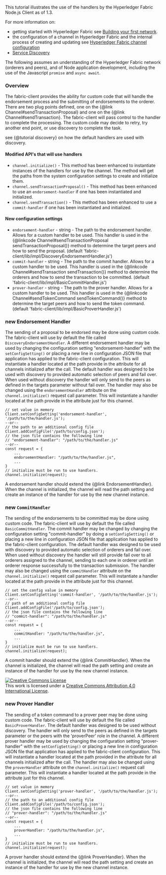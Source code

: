 
This tutorial illustrates the use of the handlers by the Hyperledger Fabric Node.js Client as of 1.3.

For more information on:
* getting started with Hyperledger Fabric see
[Building your first network](http://hyperledger-fabric.readthedocs.io/en/latest/build_network.html).
* the configuration of a channel in Hyperledger Fabric and the internal
process of creating and updating see
[Hyperledger Fabric channel configuration](http://hyperledger-fabric.readthedocs.io/en/latest/configtx.html)
* [Service Discovery](https://hyperledger-fabric.readthedocs.io/en/latest/discovery-overview.html)

The following assumes an understanding of the Hyperledger Fabric network
(orderers and peers),
and of Node application development, including the use of the
Javascript `promise` and `async await`.

### Overview
The fabric-client provides the ability for custom code that will handle the
endorsement process and the submitting of endorsements to the orderer.
There are two plug points defined, one on the {@link Channel#sendTransactionProposal}
and one on the {@link Channel#sendTransaction}. The fabric-client will pass
control to the handler to complete the processing. The custom code may
decide to retry, try another end point, or use discovery to complete the
task.

see {@tutorial discovery} on how the default handlers are
used with discovery.

#### Modified API's that will use handlers
* `channel.initialize()` - This method has been enhanced to instantiate
instances of the handlers for use by the channel. The method will get the
paths from the system configuration settings to create and initialize them.
* `channel.sendTransactionProposal()` - This method has been enhanced to use
an `endorsement-handler` if one has been instantiated and initialized.
* `channel.sendTransaction()` - This method has been enhanced to use
a `commit-handler` if one has been instantiated and initialized.



#### New configuration settings
* `endorsement-handler` - string - The path to the endorsement handler. Allows for a
custom handler to be used. This handler is used in the
{@linkcode Channel#sendTransactionProposal sendTransactionProposal()}
method to determine the target peers and how to send the proposal.
(default 'fabric-client/lib/impl/DiscoveryEndorsementHandler.js')
* `commit-handler` - string - The path to the commit handler. Allows for
a custom handler to be used. This handler is used in the
{@linkcode Channel#sendTransaction sendTransaction()} method
to determine the orderers and how to send the transaction to be committed.
(default 'fabric-client/lib/impl/BasicCommitHandler.js')
* `prover-handler` - string - The path to the prover handler. Allows for a
custom handler to be used. This handler is used in the
{@linkcode Channel#sendTokenCommand sendTokenCommand()}
method to determine the target peers and how to send the token command.
(default 'fabric-client/lib/impl/BasicProverHandler.js')

### new Endorsement Handler
The sending of a proposal to be endorsed may be done using custom code. The
fabric-client will use by default the file called `DiscoveryEndorsementHandler`.
A different endorsement handler may be used by changing the configuration setting
"endorsement-handler" with the `setConfigSetting()` or placing a new line
in configuration JSON file that application has applied to the fabric-client
configuration. This will instantiate a handler
located at the path provide in the attribute for all channels initialized
after the call.
The default handler was designed to be used with discovery to provided automatic
selection of peers and fail over. When used without discovery the handler will
only send to the peers as defined in the targets parameter without fail over.
The handler may also be changed using the `endorsementHandler` attribute on the
`channel.initialize()` request call parameter. This will instantiate a handler
located at the path provide in the attribute just for this channel.
```
// set value in memory
Client.setConfigSetting('endorsement-handler', '/path/to/the/handler.js');
--or--
// the path to an additional config file
Client.addConfigFile('/path/to/config.json');
// the json file contains the following line
// "endorsement-handler": "/path/to/the/handler.js"
--or--
const request = {
	...
	endorsementHandler: "/path/to/the/handler.js",
	...
}
// initialize must be run to use handlers.
channel.initialize(request);
```
A endorsement handler should extend the {@link EndorsementHandler}. When the
channel is initialized, the channel will read the path setting and create an
instance of the handler for use by the new channel instance.

### new `CommitHandler`
The sending of the endorsements to be committed may be done using custom code.
The fabric-client will use by default the file called `BasicCommitHandler`.
The commit handler may be changed by changing the configuration setting
"commit-handler" by doing a `setConfigSetting()` or placing a new line
in configuration JSON file that application has applied to the fabric-client
configuration.
The default handler was designed to be used with discovery to provided automatic
selection of orderers and fail over. When used without discovery the handler will
still provide fail over to all orderers assigned to the channel, sending to
each one in orderer until an orderer response successfully to the transaction
submission. 
The handler may also be changed using the `commitHandler` attribute on the
`channel.initialize()` request call parameter. This will instantiate a handler
located at the path provide in the attribute just for this channel.
```
// set the config value in memory
Client.setConfigSetting('commit-handler', '/path/to/the/handler.js');
--or--
// path of an additional config file
Client.addConfigFile('/path/to/config.json');
// the json file contains the following line
// "commit-handler": "/path/to/the/handler.js"
--or--
const request = {
	...
	commitHandler: "/path/to/the/handler.js",
	...
}
// initialize must be run to use handlers.
channel.initialize(request);
```
A commit handler should extend the {@link CommitHandler}. When the
channel is initialized, the channel will read the path setting and create an
instance of the handler for use by the new channel instance.

<a rel="license" href="http://creativecommons.org/licenses/by/4.0/"><img alt="Creative Commons License" style="border-width:0" src="https://i.creativecommons.org/l/by/4.0/88x31.png" /></a><br />This work is licensed under a <a rel="license" href="http://creativecommons.org/licenses/by/4.0/">Creative Commons Attribution 4.0 International License</a>.

### new Prover Handler
The sending of a token command to a prover peer may be done using custom code. The
fabric-client will use by default the file called `BasicProverHandler`.
The default handler was designed to be used without discovery.
The handler will only send to the peers as defined in the targets parameter
or the peers with the 'proverPeer' role in the channel.
A different prover handler may be used by changing the configuration setting
"prover-handler" with the `setConfigSetting()` or placing a new line
in configuration JSON file that application has applied to the fabric-client
configuration. This will instantiate a handler located at the path provided
in the attribute for all channels initialized after the call.
The handler may also be changed using the `proverHandler` attribute on the
`channel.initialize()` request call parameter. This will instantiate a handler
located at the path provide in the attribute just for this channel.
```
// set value in memory
Client.setConfigSetting('prover-handler', '/path/to/the/handler.js');
--or--
// the path to an additional config file
Client.addConfigFile('/path/to/config.json');
// the json file contains the following line
// "prover-handler": "/path/to/the/handler.js"
--or--
const request = {
	...
	proverHandler: "/path/to/the/handler.js",
	...
}
// initialize must be run to use handlers.
channel.initialize(request);
```
A prover handler should extend the {@link ProverHandler}. When the
channel is initialized, the channel will read the path setting and create an
instance of the handler for use by the new channel instance.
